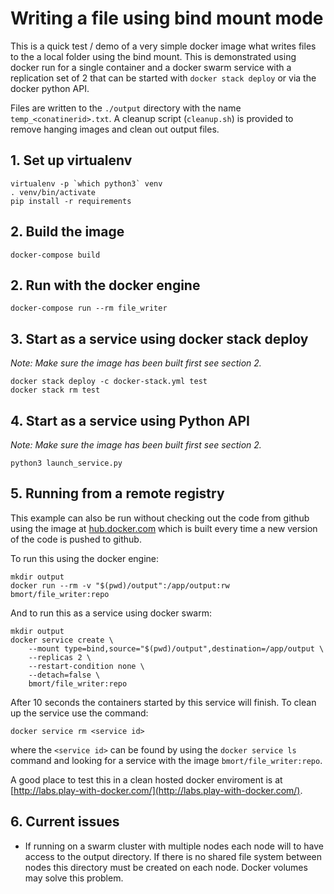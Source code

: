 # Writing a file using bind mount mode

This is a quick test / demo of a very simple docker image what writes files
to the a local folder using the bind mount. This is demonstrated using docker
run for a single container and a docker swarm service with a replication set
of 2 that can be started with `docker stack deploy` or via the docker python
API.

Files are written to the `./output` directory with the name `temp_<conatinerid>.txt`. A cleanup script (`cleanup.sh`) is provided to remove hanging images and clean out output files.

## 1. Set up virtualenv

```shell
virtualenv -p `which python3` venv
. venv/bin/activate
pip install -r requirements
```

## 2. Build the image

```shell
docker-compose build
```

## 2. Run with the docker engine

```shell
docker-compose run --rm file_writer
```

## 3. Start as a service using docker stack deploy

*Note: Make sure the image has been built first see section 2.*

```shell
docker stack deploy -c docker-stack.yml test
docker stack rm test
```

## 4. Start as a service using Python API

*Note: Make sure the image has been built first see section 2.*

```shell
python3 launch_service.py
```

## 5. Running from a remote registry

This example can also be run without checking out the code from github using
the image at [hub.docker.com](https://hub.docker.com/r/bmort/file_writer/)
which is built every time a new version of the code is pushed to github.

To run this using the docker engine:

```shell
mkdir output
docker run --rm -v "$(pwd)/output":/app/output:rw bmort/file_writer:repo
```

And to run this as a service using docker swarm:

```shell
mkdir output
docker service create \
    --mount type=bind,source="$(pwd)/output",destination=/app/output \
    --replicas 2 \
    --restart-condition none \
    --detach=false \
    bmort/file_writer:repo
```

After 10 seconds the containers started by this service will finish. To clean
up the service use the command:

```shell
docker service rm <service id>
```

where the `<service id>` can be found by using the `docker service ls`
command and looking for a service with the image `bmort/file_writer:repo`.

A good place to test this in a clean hosted docker enviroment is at
[http://labs.play-with-docker.com/](http://labs.play-with-docker.com/).

## 6. Current issues

* If running on a swarm cluster with multiple nodes each node will to have
  access to the output directory. If there is no shared file system between
  nodes this directory must be created on each node. Docker volumes may solve
  this problem.
